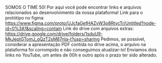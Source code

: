 SOMOS O TIME 50!
Por aqui você pode encontrar links e arquivos relacionados ao desenvolvimento da nossa plataforma!
Link para o protótipo no figma: https://www.figma.com/proto/UJcfaGefHAZvW3o8RtvcTr/Untitled?node-id=0%3A1&scaling=contain
Link do drive com arquivos extras: https://drive.google.com/drive/folders/1sduU9-MkJeptGTomJ_gQzT2sM87nIa-t?usp=sharing
Pedimos, se possível, considerar a apresentação PDF contida no drive acima, o arquivo na plataforma foi corrompido e não conseguimos atualizar-lo!
Enviamos dois links no YouTube, um antes de 00h e outro após o prazo ter sido alterado.
